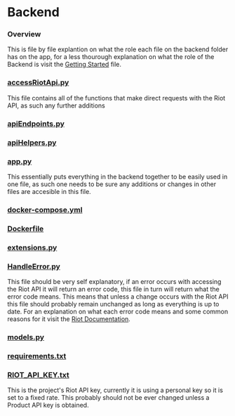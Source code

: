 # Backend
### Overview
This is file by file explantion on what the role each file on the backend folder has on the app, for a less thourough explanation on what the role of the Backend is visit the [Getting Started](./Technical.md) file.
### [accessRiotApi.py](/backend/accessRiotApi.py)
This file contains all of the functions that make direct requests with the Riot API, as such any further additions
### [apiEndpoints.py](/backend/apiEndpoints.py)

### [apiHelpers.py](/backend/apiHelpers.py)

### [app.py](/backend/app.py)
This essentially puts everything in the backend together to be easily used in one file, as such one needs to be sure any additions or changes in other files are accesible in this file.
### [docker-compose.yml](/backend/docker-compose.yml)
### [Dockerfile](/backend/Dockerfile)
### [extensions.py](/backend/extensions.py)
### [HandleError.py](/backend/HandleError.py)
This file should be very self explanatory, if an error occurs with accessing the Riot API it will return an error code, this file in turn will return what the error code means.
This means that unless a change occurs with the Riot API this file should probably remain unchanged as long as everything is up to date.
For an explanation on what each error code means and some common reasons for it visit the [Riot Documentation](https://developer.riotgames.com/docs/portal#web-apis_response-codes).
### [models.py](/backend/models.py)
### [requirements.txt](/backend/requirements.txt)
### [RIOT_API_KEY.txt](/backend/RIOT_API_KEY.txt)
This is the project's Riot API key, currently it is using a personal key so it is set to a fixed rate. This probably should not be ever changed unless a Product API key is obtained.